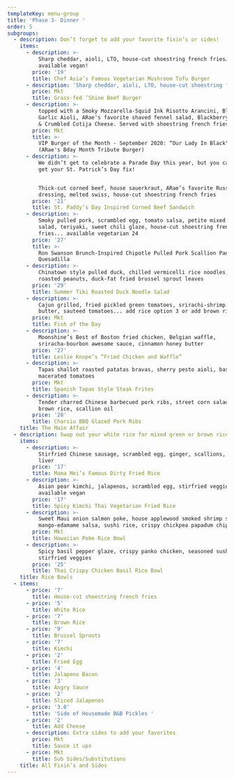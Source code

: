 ```yaml
---
templateKey: menu-group
title: 'Phase 3- Dinner '
order: 5
subgroups:
  - description: Don’t forget to add your favorite fixin’s or sides!
    items:
      - description: >-
          Sharp cheddar, aioli, LTO, house-cut shoestring french fries… now
          available vegan!
        price: '19'
        title: Chef Asia’s Famous Vegetarian Mushroom Tofu Burger
      - description: 'Sharp cheddar, aioli, LTO, house-cut shoestring french fries'
        price: Mkt
        title: Grass-fed ’Shine Beef Burger
      - description: >-
          topped with a Smoky Mozzarella-Squid Ink Risotto Arancini, Black
          Garlic Aioli, ARae's favorite shaved fennel salad, Blackberry balsamic
          & Crumbled Cotija Cheese. Served with shoestring french fries   
        price: Mkt
        title: >-
          VIP Burger of the Month - September 2020: “Our Lady In Black" Burger
          (ARae's Bday Month Tribute Burger) 
      - description: >-
          We didn’t get to celebrate a Parade Day this year, but you can still
          get your St. Patrick’s Day fix! 


          Thick-cut corned beef, house sauerkraut, ARae’s favorite Russian
          dressing, melted swiss, house-cut shoestring french fries
        price: '21'
        title: St. Paddy’s Day Inspired Corned Beef Sandwich
      - description: >-
          Smoky pulled pork, scrambled egg, tomato salsa, petite mixed greens
          salad, teriyaki, sweet chili glaze, house-cut shoestring french
          fries... available vegetarian 24
        price: '27'
        title: >-
          Ron Swanson Brunch-Inspired Chipotle Pulled Pork Scallion Pancake
          Quesadilla
      - description: >-
          Chinatown style pulled duck, chilled vermicelli rice noodles, honey
          roasted peanuts, duck-fat fried brussel sprout leaves
        price: '29'
        title: Summer Tiki Roasted Duck Noodle Salad
      - description: >-
          Cajun grilled, fried pickled green tomatoes, srirachi-shrimp uni
          butter, sauteed tomatoes... add rice option 3 or add brown rice 5
        price: Mkt
        title: Fish of the Day
      - description: >-
          Moonshine’s Best of Boston fried chicken, Belgian waffle,
          sriracha-bourbon awesome sauce, cinnamon honey butter
        price: '27'
        title: Leslie Knope’s “Fried Chicken and Waffle”
      - description: >-
          Tapas shallot roasted patatas bravas, sherry pesto aioli, basil
          macerated tomatoes
        price: Mkt
        title: Spanish Tapas Style Steak Frites
      - description: >-
          Tender charred Chinese barbecued pork ribs, street corn salad, steamed
          brown rice, scallion oil
        price: '28'
        title: Charsiu BBQ Glazed Pork Ribs
    title: The Main Affair
  - description: Swap out your white rice for mixed green or brown rice for 2
    items:
      - description: >-
          Stirfried Chinese sausage, scrambled egg, ginger, scallions, duck
          liver
        price: '17'
        title: Mama Mei’s Famous Dirty Fried Rice
      - description: >-
          Asian pear kimchi, jalapenos, scrambled egg, stirfried veggies...
          available vegan
        price: '17'
        title: Spicy Kimchi Thai Vegetarian Fried Rice
      - description: >-
          Sweet Maui onion salmon poke, house applewood smoked shrimp salad,
          mango-edamame salsa, sushi rice, crispy chickpea papadum chips
        price: Mkt
        title: Hawaiian Poke Rice Bowl
      - description: >-
          Spicy basil pepper glaze, crispy panko chicken, seasoned sushi rice,
          stirfried veggies
        price: '25'
        title: Thai Crispy Chicken Basil Rice Bowl
    title: Rice Bowls
  - items:
      - price: '7'
        title: House-cut shoestring french fries
      - price: '5'
        title: White Rice
      - price: '7'
        title: Brown Rice
      - price: '9'
        title: Brussel Sprouts
      - price: '7'
        title: Kimchi
      - price: '2'
        title: Fried Egg
      - price: '4'
        title: Jalapeno Bacon
      - price: '3'
        title: Angry Sauce
      - price: '2'
        title: Sliced Jalapenos
      - price: '3.0'
        title: 'Side of Housemade B&B Pickles '
      - price: '2'
        title: Add Cheese
      - description: Extra sides to add your favorites
        price: Mkt
        title: Sauce it ups
      - price: Mkt
        title: Sub Sides/Substitutions
    title: All Fixin’s and Sides
---
```


